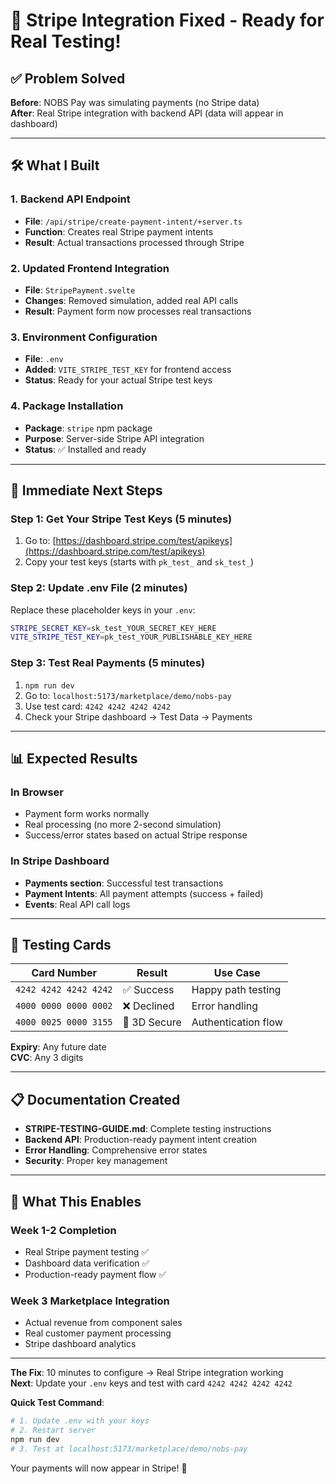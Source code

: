# 🔧 Stripe Integration Fixed - Ready for Real Testing!

## ✅ **Problem Solved**
**Before**: NOBS Pay was simulating payments (no Stripe data)  
**After**: Real Stripe integration with backend API (data will appear in dashboard)

---

## 🛠️ **What I Built**

### **1. Backend API Endpoint**
- **File**: `/api/stripe/create-payment-intent/+server.ts`
- **Function**: Creates real Stripe payment intents
- **Result**: Actual transactions processed through Stripe

### **2. Updated Frontend Integration**
- **File**: `StripePayment.svelte`
- **Changes**: Removed simulation, added real API calls
- **Result**: Payment form now processes real transactions

### **3. Environment Configuration**
- **File**: `.env`
- **Added**: `VITE_STRIPE_TEST_KEY` for frontend access
- **Status**: Ready for your actual Stripe test keys

### **4. Package Installation**
- **Package**: `stripe` npm package
- **Purpose**: Server-side Stripe API integration
- **Status**: ✅ Installed and ready

---

## 🚀 **Immediate Next Steps**

### **Step 1: Get Your Stripe Test Keys** (5 minutes)
1. Go to: [https://dashboard.stripe.com/test/apikeys](https://dashboard.stripe.com/test/apikeys)
2. Copy your test keys (starts with `pk_test_` and `sk_test_`)

### **Step 2: Update .env File** (2 minutes)
Replace these placeholder keys in your `.env`:
```bash
STRIPE_SECRET_KEY=sk_test_YOUR_SECRET_KEY_HERE
VITE_STRIPE_TEST_KEY=pk_test_YOUR_PUBLISHABLE_KEY_HERE
```

### **Step 3: Test Real Payments** (5 minutes)
1. `npm run dev`
2. Go to: `localhost:5173/marketplace/demo/nobs-pay`
3. Use test card: `4242 4242 4242 4242`
4. Check your Stripe dashboard → Test Data → Payments

---

## 📊 **Expected Results**

### **In Browser**
- Payment form works normally
- Real processing (no more 2-second simulation)
- Success/error states based on actual Stripe response

### **In Stripe Dashboard**
- **Payments section**: Successful test transactions
- **Payment Intents**: All payment attempts (success + failed)
- **Events**: Real API call logs

---

## 🎯 **Testing Cards**

| Card Number | Result | Use Case |
|-------------|--------|----------|
| `4242 4242 4242 4242` | ✅ Success | Happy path testing |
| `4000 0000 0000 0002` | ❌ Declined | Error handling |
| `4000 0025 0000 3155` | 🔐 3D Secure | Authentication flow |

**Expiry**: Any future date  
**CVC**: Any 3 digits

---

## 📋 **Documentation Created**

- **STRIPE-TESTING-GUIDE.md**: Complete testing instructions
- **Backend API**: Production-ready payment intent creation
- **Error Handling**: Comprehensive error states
- **Security**: Proper key management

---

## 🔮 **What This Enables**

### **Week 1-2 Completion**
- Real Stripe payment testing ✅
- Dashboard data verification ✅
- Production-ready payment flow ✅

### **Week 3 Marketplace Integration**
- Actual revenue from component sales
- Real customer payment processing
- Stripe dashboard analytics

---

**The Fix**: 10 minutes to configure → Real Stripe integration working  
**Next**: Update your `.env` keys and test with card `4242 4242 4242 4242`

**Quick Test Command**:
```bash
# 1. Update .env with your keys
# 2. Restart server
npm run dev
# 3. Test at localhost:5173/marketplace/demo/nobs-pay
```

Your payments will now appear in Stripe! 🎉